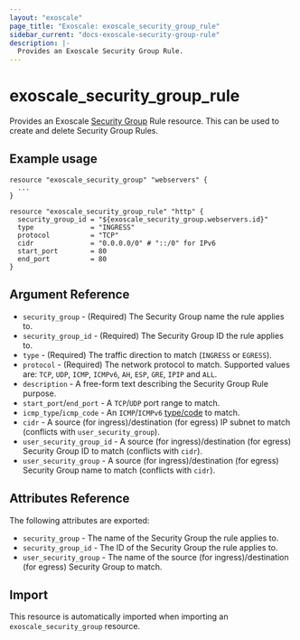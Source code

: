 ```yaml
---
layout: "exoscale"
page_title: "Exoscale: exoscale_security_group_rule"
sidebar_current: "docs-exoscale-security-group-rule"
description: |-
  Provides an Exoscale Security Group Rule.
---
```


# exoscale\_security\_group\_rule

Provides an Exoscale [Security Group][sg] Rule resource. This can be used to create and delete Security Group Rules.

[sg]: security_group.html

## Example usage

```hcl
resource "exoscale_security_group" "webservers" {
  ...
}

resource "exoscale_security_group_rule" "http" {
  security_group_id = "${exoscale_security_group.webservers.id}"
  type              = "INGRESS"
  protocol          = "TCP"
  cidr              = "0.0.0.0/0" # "::/0" for IPv6
  start_port        = 80
  end_port          = 80
}
```

## Argument Reference

* `security_group` - (Required) The Security Group name the rule applies to.
* `security_group_id` - (Required) The Security Group ID the rule applies to.
* `type` - (Required) The traffic direction to match (`INGRESS` or `EGRESS`).
* `protocol` - (Required) The network protocol to match. Supported values are: `TCP`, `UDP`, `ICMP`, `ICMPv6`, `AH`, `ESP`, `GRE`, `IPIP` and `ALL`.
* `description` - A free-form text describing the Security Group Rule purpose.
* `start_port`/`end_port` - A `TCP`/`UDP` port range to match.
* `icmp_type`/`icmp_code` - An `ICMP`/`ICMPv6` [type/code][icmp] to match.
* `cidr` - A source (for ingress)/destination (for egress) IP subnet to match (conflicts with `user_security_group`).
* `user_security_group_id` - A source (for ingress)/destination (for egress) Security Group ID to match (conflicts with `cidr`).
* `user_security_group` - A source (for ingress)/destination (for egress) Security Group name to match (conflicts with `cidr`).

[icmp]: https://en.wikipedia.org/wiki/Internet_Control_Message_Protocol#Control_messages

## Attributes Reference

The following attributes are exported:

* `security_group` - The name of the Security Group the rule applies to.
* `security_group_id` - The ID of the Security Group the rule applies to.
* `user_security_group` - The name of the source (for ingress)/destination (for egress) Security Group to match.

## Import

This resource is automatically imported when importing an `exoscale_security_group` resource.